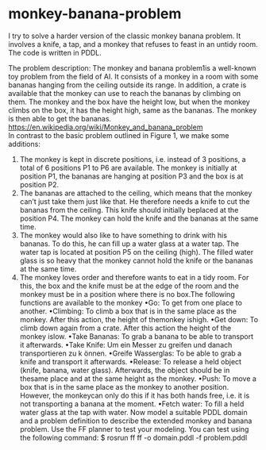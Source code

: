 # monkey-banana-problem
I try to solve a harder version of the classic monkey banana problem. It involves a knife, a tap, and a monkey that refuses to feast in an untidy room. The code is written in PDDL. 

The problem description:
The monkey and banana problem1is a well-known toy problem from the field of AI. It consists of a monkey in a room with some bananas hanging from the ceiling 
outside its range. In addition, a crate is available that the monkey can use to reach the bananas by climbing on them. The monkey and the box have the height low, 
but when the monkey climbs on the box, it has the height high, same as the bananas. The monkey is then able to get the bananas.  
https://en.wikipedia.org/wiki/Monkey_and_banana_problem  
In contrast to the basic problem outlined in Figure 1, we make some additions:  
1.  The monkey is kept in discrete positions, i.e. instead of 3 positions, a total of 6 positions P1 to P6 are available. The monkey is initially at position P1, 
the bananas are hanging at position P3 and the box is at position P2.  
2.  The bananas are attached to the ceiling, which means that the monkey can’t just take them just like that.  He  therefore  needs  a  knife  to  cut  the  
bananas  from  the  ceiling.  This  knife  should  initially  beplaced at the position P4. The monkey can hold the knife and the bananas at the same time.
3.  The monkey would also like to have something to drink with his bananas. To do this, he can fill up a water glass at a water tap. The water tap is located 
at position P5 on the ceiling (high). The filled water glass is so heavy that the monkey cannot hold the knife or the bananas at the same time.
4.  The monkey loves order and therefore wants to eat in a tidy room. For this, the box and the knife must be at the edge of the room and the monkey must be in a
position where there is no box.The following functions are available to the monkey
•Go: To get from one place to another.
•Climbing: To climb a box that is in the same place as the monkey. After this action, the height of themonkey ishigh.
•Get down: To climb down again from a crate. After this action the height of the monkey islow.
•Take Bananas: To grab a banana to be able to transport it afterwards.
•Take Knife: Um ein Messer zu greifen und danach transportieren zu k ̈onnen.
•Greife Wasserglas: To be able to grab a knife and transport it afterwards.
•Release: To release a held object (knife, banana, water glass). Afterwards, the object should be in thesame place and at the same height as the monkey.
•Push: To move a box that is in the same place as the monkey to another position. However, the monkeycan only do this if it has both hands free, i.e. it is not 
transporting a banana at the moment.
•Fetch water: To fill a held water glass at the tap with water. Now model a suitable PDDL domain and a problem definition to describe the extended monkey and 
banana problem. Use the FF planner to test your modeling. 
You can test using the following command:
$ rosrun ff ff -o domain.pddl -f problem.pddl
